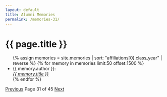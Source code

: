 ```yaml
---
layout: default
title: Alumni Memories
permalink: /memories-31/
---
```


<h1>{{ page.title }}</h1>

<ul>
  {% assign memories = site.memories | sort: "affiliations[0].class_year" | reverse %}
  {% for memory in memories limit:50 offset:1500 %}
    <li>
      {{ memory.author }}:<br><a href="{{ memory.url }}"><i>{{ memory.title }}</i></a>
    </li>
  {% endfor %}
</ul>

<nav class="pagination">
  <a href="/memories-30/">Previous</a>
  <span>Page 31 of 45</span>
  <a href="/memories-32/">Next</a>
</nav>
